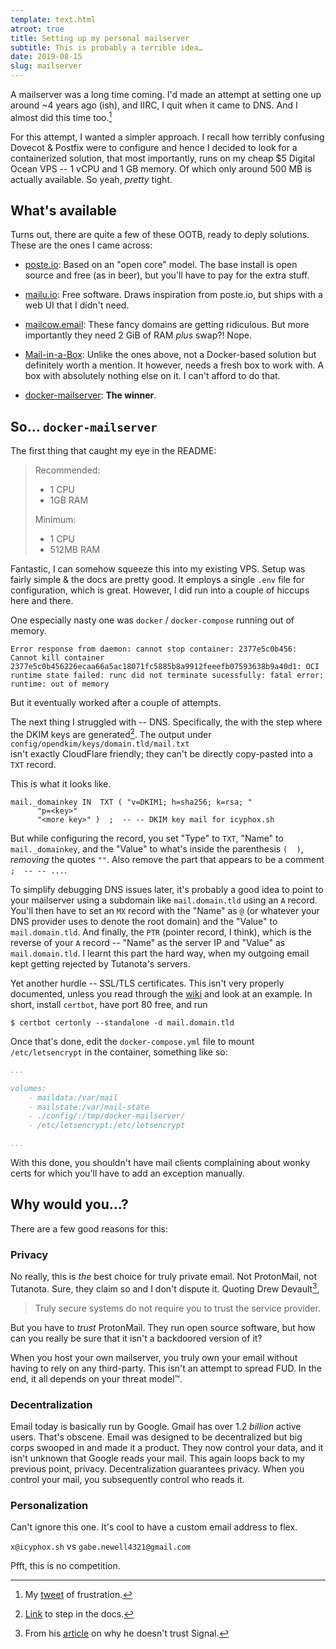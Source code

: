 ```yaml
---
template: text.html
atroot: true
title: Setting up my personal mailserver
subtitle: This is probably a terrible idea…
date: 2019-08-15
slug: mailserver
---
```


A mailserver was a long time coming. I'd made an attempt at setting one up
around ~4 years ago (ish), and IIRC, I quit when it came to DNS. And
I almost did this time too.[^1]

For this attempt, I wanted a simpler approach. I recall how terribly
confusing Dovecot & Postfix were to configure and hence I decided to look
for a containerized solution, that most importantly, runs on my cheap $5 
Digital Ocean VPS  --  1 vCPU and 1 GB memory. Of which only around 500 MB
is actually available. So yeah, *pretty* tight.

## What's available

Turns out, there are quite a few of these OOTB, ready to deply solutions.
These are the ones I came across:

- [poste.io](https://poste.io): Based on an "open core" model. The base install is open source 
and free (as in beer), but you'll have to pay for the extra stuff.

- [mailu.io](https://mailu.io): Free software. Draws inspiration from poste.io, 
but ships with a web UI that I didn't need. 

- [mailcow.email](https://mailcow.email): These fancy domains are getting ridiculous. But more importantly
they need 2 GiB of RAM *plus* swap?! Nope.

- [Mail-in-a-Box](https://mailinabox.email): Unlike the ones above, not a Docker-based solution but definitely worth
a mention. It however, needs a fresh box to work with. A box with absolutely 
nothing else on it. I can't afford to do that.

- [docker-mailserver](https://github.com/tomav/docker-mailserver/): **The winner**. 

## So… `docker-mailserver`

The first thing that caught my eye in the README:

> Recommended:
> 
> - 1 CPU
> - 1GB RAM
> 
> Minimum:
> 
> - 1 CPU
> - 512MB RAM

Fantastic, I can somehow squeeze this into my existing VPS.
Setup was fairly simple & the docs are pretty good. It employs a single
`.env` file for configuration, which is great.
However, I did run into a couple of hiccups here and there.

One especially nasty one was `docker` / `docker-compose` running out
of memory.
```
Error response from daemon: cannot stop container: 2377e5c0b456: Cannot kill container 2377e5c0b456226ecaa66a5ac18071fc5885b8a9912feeefb07593638b9a40d1: OCI runtime state failed: runc did not terminate sucessfully: fatal error: runtime: out of memory
```
But it eventually worked after a couple of attempts.

The next thing I struggled with  --  DNS. Specifically, the with the step where
the DKIM keys are generated[^2]. The output under  
`config/opendkim/keys/domain.tld/mail.txt`  
isn't exactly CloudFlare friendly; they can't be directly copy-pasted into
a `TXT` record. 

This is what it looks like.
```
mail._domainkey	IN	TXT	( "v=DKIM1; h=sha256; k=rsa; "
	  "p=<key>"
	  "<more key>" )  ;  -- -- DKIM key mail for icyphox.sh
```
But while configuring the record, you set "Type" to `TXT`, "Name" to `mail._domainkey`,
and the "Value" to what's inside the parenthesis `(  )`, *removing* the quotes `""`. 
Also remove the part that appears to be a comment `;  -- -- ...`.

To simplify debugging DNS issues later, it's probably a good idea to
point to your mailserver using a subdomain like `mail.domain.tld` using an 
`A` record.
You'll then have to set an `MX` record with the "Name" as `@` (or whatever your DNS provider
uses to denote the root domain) and the "Value" to `mail.domain.tld`.
And finally, the `PTR` (pointer record, I think), which is the reverse of 
your `A` record  --  "Name" as the server IP and "Value" as `mail.domain.tld`.
I learnt this part the hard way, when my outgoing email kept getting
rejected by Tutanota's servers.

Yet another hurdle  --  SSL/TLS certificates. This isn't very properly
documented, unless you read through the [wiki](https://github.com/tomav/docker-mailserver/wiki/Installation-Examples)
and look at an example. In short, install `certbot`, have port 80 free,
and run 

``` shell
$ certbot certonly --standalone -d mail.domain.tld
```

Once that's done, edit the `docker-compose.yml` file to mount `/etc/letsencrypt` in 
the container, something like so:
```yaml
...

volumes:
    - maildata:/var/mail
    - mailstate:/var/mail-state
    - ./config/:/tmp/docker-mailserver/
    - /etc/letsencrypt:/etc/letsencrypt

...
```

With this done, you shouldn't have mail clients complaining about 
wonky certs for which you'll have to add an exception manually.

## Why would you…?
There are a few good reasons for this:

### Privacy 
No really, this is *the* best choice for truly private
email. Not ProtonMail, not Tutanota. Sure, they claim so and I don't 
dispute it. Quoting Drew Devault[^3],

> Truly secure systems do not require you to trust the service provider.

But you have to *trust* ProtonMail. They run open source software, but
how can you really be sure that it isn't a backdoored version of it?

When you host your own mailserver, you truly own your email without having to rely on any
third-party.
This isn't an attempt to spread FUD. In the end, it all depends on your
threat model™.

### Decentralization
Email today is basically run by Google. Gmail has over 1.2 *billion*
active users. That's obscene.
Email was designed to be decentralized but big corps swooped in and
made it a product. They now control your data, and it isn't unknown that
Google reads your mail. This again loops back to my previous point, privacy.
Decentralization guarantees privacy. When you control your mail, you subsequently
control who reads it.

### Personalization
Can't ignore this one. It's cool to have a custom email address to flex.

`x@icyphox.sh` vs `gabe.newell4321@gmail.com`

Pfft, this is no competition.

[^1]: My [tweet](https://twitter.com/icyphox/status/1161648321548566528) of frustration.
[^2]: [Link](https://github.com/tomav/docker-mailserver#generate-dkim-keys) to step in the docs.
[^3]: From his [article](https://drewdevault.com/2018/08/08/Signal.html) on why he doesn't trust Signal.
